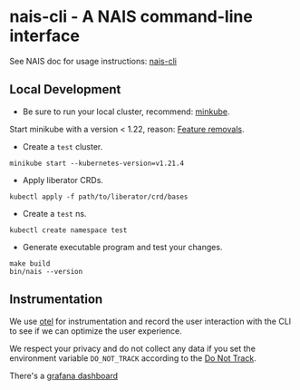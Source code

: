 # nais-cli - A NAIS command-line interface

See NAIS doc for usage instructions: [nais-cli](https://docs.nais.io/how-to-guides/nais-cli/install/)

## Local Development

- Be sure to run your local cluster, recommend: [minkube](https://minikube.sigs.k8s.io/docs/start/).

Start minikube with a version < 1.22,
reason: [Feature removals](https://kubernetes.io/blog/2021/07/14/upcoming-changes-in-kubernetes-1-22/).

- Create a `test` cluster.

```
minikube start --kubernetes-version=v1.21.4
```

- Apply liberator CRDs.

```
kubectl apply -f path/to/liberator/crd/bases
```

- Create a `test` ns.

```
kubectl create namespace test
```

- Generate executable program and test your changes.

```
make build
bin/nais --version
```

## Instrumentation

We use [otel](https://opentelemetry.io) for instrumentation and record the user interaction with the CLI to see if we can
optimize the user experience.

We respect your privacy and do not collect any data if you set the environment variable `DO_NOT_TRACK`
according to the [Do Not Track](https://consoledonottrack.com).

There's a [grafana dashboard](https://monitoring.nais.io/d/ce2c9sehbbbwgd/nais-cli?orgId=1&from=now-24h&to=now)
